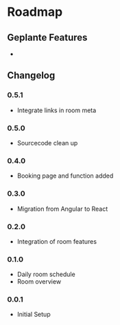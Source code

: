 # Roadmap
## Geplante Features
* 

## Changelog

### 0.5.1
* Integrate links in room meta

### 0.5.0
* Sourcecode clean up

### 0.4.0
* Booking page and function added

### 0.3.0
* Migration from Angular to React

### 0.2.0
* Integration of room features

### 0.1.0
* Daily room schedule
* Room overview

### 0.0.1
* Initial Setup
